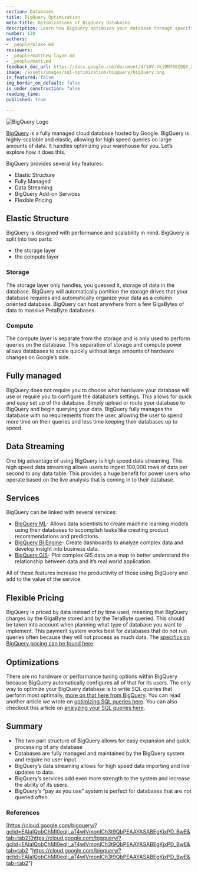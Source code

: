 ```yaml
---
section: Databases
title: BigQuery Optimization
meta_title: Optimizations of BigQuery Databases
description: Learn how BigQuery optimizes your database through specific hardware optimization strategies.
number: 130
authors:
- _people/blake.md
reviewers:
- _people/matthew-layne.md
- _people/matt.md
feedback_doc_url: https://docs.google.com/document/d/1OV-Vkj9M700ZQQX_2fDrt5hXpSfoQDjBTKbfyFBHRS8/edit?usp=sharing
image: /assets/images/sql-optimization/bigquery/bigQuery.png
is_featured: false
img_border_on_default: false
is_under_construction: false
reading_time: 
published: true

---
```

![BigQuery Logo](/assets/images/sql-optimization/bigquery/bigQuery.png)

[BigQuery](https://cloud.google.com/bigquery/?gclid=EAIaIQobChMI0eqlj_aT4wIVmonICh3t9QbPEAAYASABEgKjxPD_BwE&tab=tab2) is a fully managed cloud database hosted by Google. BigQuery is highly-scalable and elastic, allowing for high speed queries on large amounts of data. It handles optimizing your warehouse for you. Let’s explore how it does this.

BigQuery provides several key features:

* Elastic Structure
* Fully Managed
* Data Streaming
* BigQuery Add-on Services
* Flexible Pricing

## Elastic Structure

BigQuery is designed with performance and scalability in mind. BigQuery is split into two parts:

* the storage layer
* the compute layer

### Storage

The storage layer only handles, you guessed it, storage of data in the database. BigQuery will automatically partition the storage drives that your database requires and automatically organize your data as a column oriented database. BigQuery can host anywhere from a few GigaBytes of data to massive PetaByte databases.

### Compute

The compute layer is separate from the storage and is only used to perform queries on the database. This separation of storage and compute power allows databases to scale quickly without large amounts of hardware changes on Google’s side.

## Fully managed

BigQuery does not require you to choose what hardware your database will use or require you to configure the database’s settings. This allows for quick and easy set up of the database. Simply upload or route your database to BigQuery and begin querying your data. BigQuery fully manages the database with no requirements from the user, allowing the user to spend more time on their queries and less time keeping their databases up to speed.

## Data Streaming

One big advantage of using BigQuery is high speed data streaming. This high speed data streaming allows users to ingest 100,000 rows of data per second to any data table. This provides a huge benefit for power users who operate based on the live analysis that is coming in to their database.

## Services

BigQuery can be linked with several services:

* [BigQuery ML](https://cloud.google.com/bigquery-ml/docs/bigqueryml-intro)- Allows data scientists to create machine learning models using their databases to accomplish tasks like creating product recommendations and predictions.
* [BigQuery BI Engine](https://cloud.google.com/bi-engine/docs/getting-started-data-studio)- Create dashboards to analyze complex data and develop insight into business data.
* [BigQuery GIS](https://cloud.google.com/bigquery/docs/gis-intro)- Plot complex GIS data on a map to better understand the relationship between data and it’s real world application.

All of these features increase the productivity of those using BigQuery and add to the value of the service.

## Flexible Pricing

BigQuery is priced by data instead of by time used, meaning that BigQuery charges by the GigaByte stored and by the TeraByte queried. This should be taken into account when planning what type of database you want to implement. This payment system works best for databases that do not run queries often because they will not process as much data. The [specifics on BigQuery pricing can be found here](https://cloud.google.com/bigquery/pricing).

## Optimizations

There are no hardware or performance tuning options within BigQuery because BigQuery automatically configures all of that for its users. The only way to optimize your BigQuery database is to write SQL queries that perform most optimally, [more on that here from BigQuery](https://cloud.google.com/bigquery/docs/best-practices-performance-overview). You can read another article we wrote on [optimizing SQL queries here](https://dataschool.com/sql-optimization/optimize-your-sql-query/). You can also checkout this article on [analyzing your SQL queries here](https://dataschool.com/sql-optimization/optimization-using-explain/).

## Summary

* The two part structure of BigQuery allows for easy expansion and quick processing of any database
* Databases are fully managed and maintained by the BigQuery system and require no user input
* BigQuery’s data streaming allows for high speed data importing and live updates to data.
* BigQuery’s services add even more strength to the system and increase the ability of its users.
* BigQuery’s “pay as you use” system is perfect for databases that are not queried often

### References

[https://cloud.google.com/bigquery/?gclid=EAIaIQobChMI0eqlj_aT4wIVmonICh3t9QbPEAAYASABEgKjxPD_BwE&tab=tab2](https://cloud.google.com/bigquery/?gclid=EAIaIQobChMI0eqlj_aT4wIVmonICh3t9QbPEAAYASABEgKjxPD_BwE&tab=tab2 "https://cloud.google.com/bigquery/?gclid=EAIaIQobChMI0eqlj_aT4wIVmonICh3t9QbPEAAYASABEgKjxPD_BwE&tab=tab2")

